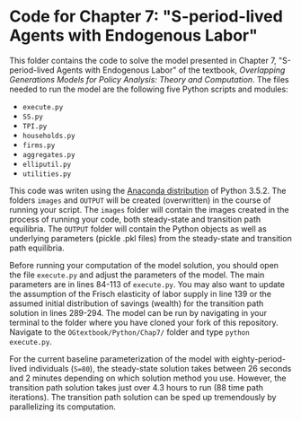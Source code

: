 # Code for Chapter 7: "S-period-lived Agents with Endogenous Labor"

This folder contains the code to solve the model presented in Chapter 7, "S-period-lived Agents with Endogenous Labor" of the textbook, *Overlapping Generations Models for Policy Analysis: Theory and Computation*. The files needed to run the model are the following five Python scripts and modules:

* `execute.py`
* `SS.py`
* `TPI.py`
* `households.py`
* `firms.py`
* `aggregates.py`
* `elliputil.py`
* `utilities.py`

This code was writen using the [Anaconda distribution](https://www.continuum.io/downloads) of Python 3.5.2. The folders `images` and `OUTPUT` will be created (overwritten) in the course of running your script. The `images` folder will contain the images created in the process of running your code, both steady-state and transition path equilibria. The `OUTPUT` folder will contain the Python objects as well as underlying parameters (pickle .pkl files) from the steady-state and transition path equilibria.

Before running your computation of the model solution, you should open the file `execute.py` and adjust the parameters of the model. The main parameters are in lines 84-113 of `execute.py`. You may also want to update the assumption of the Frisch elasticity of labor supply in line 139 or the assumed initial distribution of savings (wealth) for the transition path solution in lines 289-294. The model can be run by navigating in your terminal to the folder where you have cloned your fork of this repository. Navigate to the `OGtextbook/Python/Chap7/` folder and type `python execute.py`.

For the current baseline parameterization of the model with eighty-period-lived individuals (`S=80`), the steady-state solution takes between 26 seconds and 2 minutes depending on which solution method you use. However, the transition path solution takes just over 4.3 hours to run (88 time path iterations). The transition path solution can be sped up tremendously by parallelizing its computation.